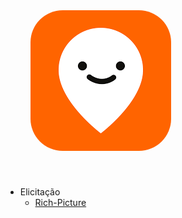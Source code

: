 <a href="/" style="text-decoration: none;">
    <img alt="Logo-moovit" src="assets/logo.png" style="border-radius: 30%; padding: 40px">
</a>

* Elicitação
    * [Rich-Picture](./Elicitacao/RichPicture)